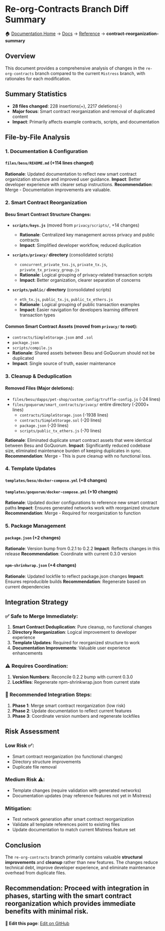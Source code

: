 # Re-org-Contracts Branch Diff Summary

🏠 [Documentation Home](../README.md) → [Docs](../docs/) → [Reference](../docs/reference/) → **contract-reorganization-summary**


## Overview
This document provides a comprehensive analysis of changes in the `re-org-contracts` branch compared to the current `Mistress` branch, with rationales for each modification.

## Summary Statistics
- **28 files changed**: 228 insertions(+), 2217 deletions(-)
- **Major focus**: Smart contract reorganization and removal of duplicated content
- **Impact**: Primarily affects example contracts, scripts, and documentation

## File-by-File Analysis

### 1. Documentation & Configuration

#### `files/besu/README.md` (+114 lines changed)
**Rationale**: Updated documentation to reflect new smart contract organization structure and improved user guidance.
**Impact**: Better developer experience with clearer setup instructions.
**Recommendation**: Merge - Documentation improvements are valuable.

### 2. Smart Contract Reorganization

#### Besu Smart Contract Structure Changes:
- **`scripts/keys.js`** (moved from `privacy/scripts/`, +14 changes)
  - **Rationale**: Centralized key management across privacy and public contracts
  - **Impact**: Simplified developer workflow, reduced duplication

- **`scripts/privacy/` directory** (consolidated scripts)
  - `concurrent_private_txs.js`, `private_tx.js`, `private_tx_privacy_group.js`
  - **Rationale**: Logical grouping of privacy-related transaction scripts
  - **Impact**: Better organization, clearer separation of concerns

- **`scripts/public/` directory** (consolidated scripts)  
  - `eth_tx.js`, `public_tx.js`, `public_tx_ethers.js`
  - **Rationale**: Logical grouping of public transaction examples
  - **Impact**: Easier navigation for developers learning different transaction types

#### Common Smart Contract Assets (moved from `privacy/` to root):
- `contracts/SimpleStorage.json` and `.sol`
- `package.json`
- `scripts/compile.js`
- **Rationale**: Shared assets between Besu and GoQuorum should not be duplicated
- **Impact**: Single source of truth, easier maintenance

### 3. Cleanup & Deduplication

#### Removed Files (Major deletions):
- `files/besu/dapps/pet-shop/custom_config/truffle-config.js` (-24 lines)
- `files/goquorum/smart_contracts/privacy/` entire directory (-2000+ lines)
  - `contracts/SimpleStorage.json` (-1938 lines)
  - `contracts/SimpleStorage.sol` (-20 lines)  
  - `package.json` (-20 lines)
  - `scripts/public_tx_ethers.js` (-70 lines)

**Rationale**: Eliminated duplicate smart contract assets that were identical between Besu and GoQuorum.
**Impact**: Significantly reduced codebase size, eliminated maintenance burden of keeping duplicates in sync.
**Recommendation**: Merge - This is pure cleanup with no functional loss.

### 4. Template Updates

#### `templates/besu/docker-compose.yml` (+8 changes)
#### `templates/goquorum/docker-compose.yml` (+10 changes)
**Rationale**: Updated docker configurations to reference new smart contract paths
**Impact**: Ensures generated networks work with reorganized structure
**Recommendation**: Merge - Required for reorganization to function

### 5. Package Management

#### `package.json` (+2 changes)
**Rationale**: Version bump from 0.2.1 to 0.2.2
**Impact**: Reflects changes in this release
**Recommendation**: Coordinate with current 0.3.0 version

#### `npm-shrinkwrap.json` (+4 changes)
**Rationale**: Updated lockfile to reflect package.json changes
**Impact**: Ensures reproducible builds
**Recommendation**: Regenerate based on current dependencies

## Integration Strategy

### ✅ Safe to Merge Immediately:
1. **Smart Contract Deduplication**: Pure cleanup, no functional changes
2. **Directory Reorganization**: Logical improvement to developer experience  
3. **Template Updates**: Required for reorganized structure to work
4. **Documentation Improvements**: Valuable user experience enhancements

### ⚠️ Requires Coordination:
1. **Version Numbers**: Reconcile 0.2.2 bump with current 0.3.0
2. **Lockfiles**: Regenerate npm-shrinkwrap.json from current state

### 🔄 Recommended Integration Steps:
1. **Phase 1**: Merge smart contract reorganization (low risk)
2. **Phase 2**: Update documentation to reflect current features  
3. **Phase 3**: Coordinate version numbers and regenerate lockfiles

## Risk Assessment

### Low Risk ✅:
- Smart contract reorganization (no functional changes)
- Directory structure improvements  
- Duplicate file removal

### Medium Risk ⚠️:
- Template changes (require validation with generated networks)
- Documentation updates (may reference features not yet in Mistress)

### Mitigation:
- Test network generation after smart contract reorganization
- Validate all template references point to existing files
- Update documentation to match current Mistress feature set

## Conclusion

The `re-org-contracts` branch primarily contains valuable **structural improvements** and **cleanup** rather than new features. The changes reduce technical debt, improve developer experience, and eliminate maintenance overhead from duplicate files.

**Recommendation**: Proceed with integration in phases, starting with the smart contract reorganization which provides immediate benefits with minimal risk.
---

**📝 Edit this page**: [Edit on GitHub](https://github.com/Defi-Oracle-Tooling/Revamp-of-QDQ/edit/feat/regional-topology-config/docs/reference/contract-reorganization-summary.md)
